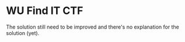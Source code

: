 # WU Find IT CTF 
The solution still need to be improved and there's no explanation for the solution (yet).

